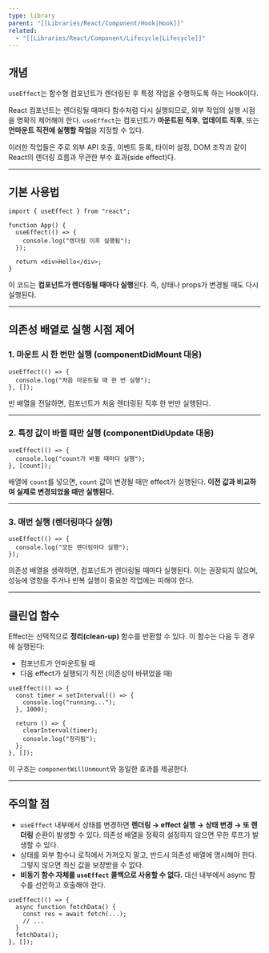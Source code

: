 ```yaml
---
type: library
parent: "[[Libraries/React/Component/Hook|Hook]]"
related:
  - "[[Libraries/React/Component/Lifecycle|Lifecycle]]"
---
```

## 개념

`useEffect`는 함수형 컴포넌트가 렌더링된 후 특정 작업을 수행하도록 하는 Hook이다.

React 컴포넌트는 렌더링될 때마다 함수처럼 다시 실행되므로, 외부 작업의 실행 시점을 명확히 제어해야 한다. `useEffect`는 컴포넌트가 **마운트된 직후**, **업데이트 직후**, 또는 **언마운트 직전에 실행할 작업**을 지정할 수 있다.

이러한 작업들은 주로 외부 API 호출, 이벤트 등록, 타이머 설정, DOM 조작과 같이 React의 렌더링 흐름과 무관한 부수 효과(side effect)다.

---

## 기본 사용법

```tsx
import { useEffect } from "react";

function App() {
  useEffect(() => {
    console.log("렌더링 이후 실행됨");
  });

  return <div>Hello</div>;
}
```

이 코드는 **컴포넌트가 렌더링될 때마다 실행**된다. 즉, 상태나 props가 변경될 때도 다시 실행된다.

---

## 의존성 배열로 실행 시점 제어

### 1. 마운트 시 한 번만 실행 (componentDidMount 대응)

```tsx
useEffect(() => {
  console.log("처음 마운트될 때 한 번 실행");
}, []);
```

빈 배열을 전달하면, 컴포넌트가 처음 렌더링된 직후 한 번만 실행된다.

---

### 2. 특정 값이 바뀔 때만 실행 (componentDidUpdate 대응)

```tsx
useEffect(() => {
  console.log("count가 바뀔 때마다 실행");
}, [count]);
```

배열에 `count`를 넣으면, `count` 값이 변경될 때만 effect가 실행된다. **이전 값과 비교하여 실제로 변경되었을 때만 실행된다.**

---

### 3. 매번 실행 (렌더링마다 실행)

```tsx
useEffect(() => {
  console.log("모든 렌더링마다 실행");
});
```

의존성 배열을 생략하면, 컴포넌트가 렌더링될 때마다 실행된다. 이는 권장되지 않으며, 성능에 영향을 주거나 반복 실행이 중요한 작업에는 피해야 한다.

---

## 클린업 함수

Effect는 선택적으로 **정리(clean-up)** 함수를 반환할 수 있다. 이 함수는 다음 두 경우에 실행된다:

- 컴포넌트가 언마운트될 때
- 다음 effect가 실행되기 직전 (의존성이 바뀌었을 때)

```tsx
useEffect(() => {
  const timer = setInterval(() => {
    console.log("running...");
  }, 1000);

  return () => {
    clearInterval(timer);
    console.log("정리됨");
  };
}, []);
```

이 구조는 `componentWillUnmount`와 동일한 효과를 제공한다.

---

## 주의할 점

- `useEffect` 내부에서 상태를 변경하면 **렌더링 → effect 실행 → 상태 변경 → 또 렌더링** 순환이 발생할 수 있다. 의존성 배열을 정확히 설정하지 않으면 무한 루프가 발생할 수 있다.
- 상태를 외부 함수나 로직에서 가져오지 말고, 반드시 의존성 배열에 명시해야 한다. 그렇지 않으면 최신 값을 보장받을 수 없다.
- **비동기 함수 자체를 `useEffect` 콜백으로 사용할 수 없다.** 대신 내부에서 async 함수를 선언하고 호출해야 한다.

```tsx
useEffect(() => {
  async function fetchData() {
    const res = await fetch(...);
    // ...
  }
  fetchData();
}, []);
```